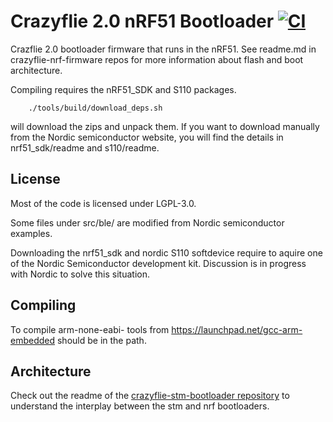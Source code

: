 # Crazyflie 2.0 nRF51 Bootloader [![CI](https://github.com/bitcraze/crazyflie2-nrf-bootloader/workflows/CI/badge.svg)](https://github.com/bitcraze/crazyflie2-nrf-bootloader/actions?query=workflow%3ACI)


Crazflie 2.0 bootloader firmware that runs in the nRF51. See readme.md in
crazyflie-nrf-firmware repos for more information about flash and boot
architecture.

Compiling requires the nRF51_SDK and S110 packages.

        ./tools/build/download_deps.sh

will download the zips and unpack them.
If you want to download manually from the Nordic semiconductor website, you
will find the details in nrf51_sdk/readme and s110/readme.

License
-------

Most of the code is licensed under LGPL-3.0.

Some files under src/ble/ are modified from Nordic semiconductor examples.

Downloading the nrf51_sdk and nordic S110 softdevice require to aquire one
of the Nordic Semiconductor development kit. Discussion is in progress
with Nordic to solve this situation.

Compiling
---------

To compile arm-none-eabi- tools from https://launchpad.net/gcc-arm-embedded
should be in the path.

Architecture
--------

Check out the readme of the [crazyflie-stm-bootloader repository](https://github.com/bitcraze/crazyflie2-stm-bootloader) to understand the interplay between the stm and nrf bootloaders.
